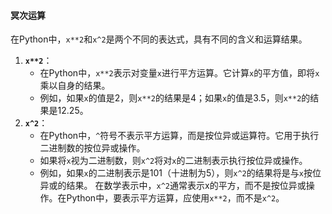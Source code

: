 #### 冥次运算
在Python中，`x**2`和`x^2`是两个不同的表达式，具有不同的含义和运算结果。
1. **`x**2`**：
   - 在Python中，`x**2`表示对变量`x`进行平方运算。它计算`x`的平方值，即将`x`乘以自身的结果。
   - 例如，如果`x`的值是2，则`x**2`的结果是4；如果`x`的值是3.5，则`x**2`的结果是12.25。
2. **`x^2`**：
   - 在Python中，`^`符号不表示平方运算，而是按位异或运算符。它用于执行二进制数的按位异或操作。
   - 如果将`x`视为二进制数，则`x^2`将对`x`的二进制表示执行按位异或操作。
   - 例如，如果`x`的二进制表示是101（十进制为5），则`x^2`的结果将是与`x`按位异或的结果。
在数学表示中，`x^2`通常表示x的平方，而不是按位异或操作。在Python中，要表示平方运算，应使用`x**2`，而不是`x^2`。